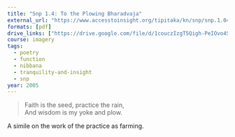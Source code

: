```yaml
---
title: "Snp 1.4: To the Plowing Bharadvaja"
external_url: "https://www.accesstoinsight.org/tipitaka/kn/snp/snp.1.04.olen.html"
formats: [pdf]
drive_links: ["https://drive.google.com/file/d/1couczIzgT5Qigh-PeIOvo4SBLvUy1OSh/view?usp=drivesdk"]
course: imagery
tags:
  - poetry
  - function
  - nibbana
  - tranquility-and-insight
  - snp
year: 2005
---
```


> Faith is the seed, practice the rain,  
And wisdom is my yoke and plow.

A simile on the work of the practice as farming.
